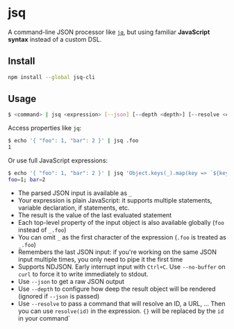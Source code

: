 # jsq

A command-line JSON processor like [`jq`](https://stedolan.github.io/jq/), but using familiar **JavaScript syntax** instead of a custom DSL.

## Install

```bash
npm install --global jsq-cli
```

## Usage

```bash
$ <command> | jsq <expression> [--json] [--depth <depth>] [--resolve <command>]
```

Access properties like `jq`:
```bash
$ echo '{ "foo": 1, "bar": 2 }' | jsq .foo
1
```

Or use full JavaScript expressions:
```bash
$ echo '{ "foo": 1, "bar": 2 }' | jsq 'Object.keys(_).map(key => `${key}=${_[key]}`).join("; ")'
foo=1; bar=2
```

- The parsed JSON input is available as `_`
- Your expression is plain JavaScript: it supports multiple statements, variable declaration, if statements, etc.
- The result is the value of the last evaluated statement
- Each top-level property of the input object is also available globally (`foo` instead of `_.foo`)
- You can omit `_` as the first character of the expression (`.foo` is treated as `_.foo`)
- Remembers the last JSON input: if you're working on the same JSON input multiple times, you only need to pipe it the first time
- Supports NDJSON. Early interrupt input with `Ctrl+C`. Use `--no-buffer` on `curl` to force it to write immediately to stdout.
- Use `--json` to get a raw JSON output
- Use `--depth` to configure how deep the result object will be rendered (ignored if `--json` is passed)
- Use `--resolve` to pass a command that will resolve an ID, a URL, ... Then you can use `resolve(id)` in the expression. `{}` will be replaced by the `id` in your command`
